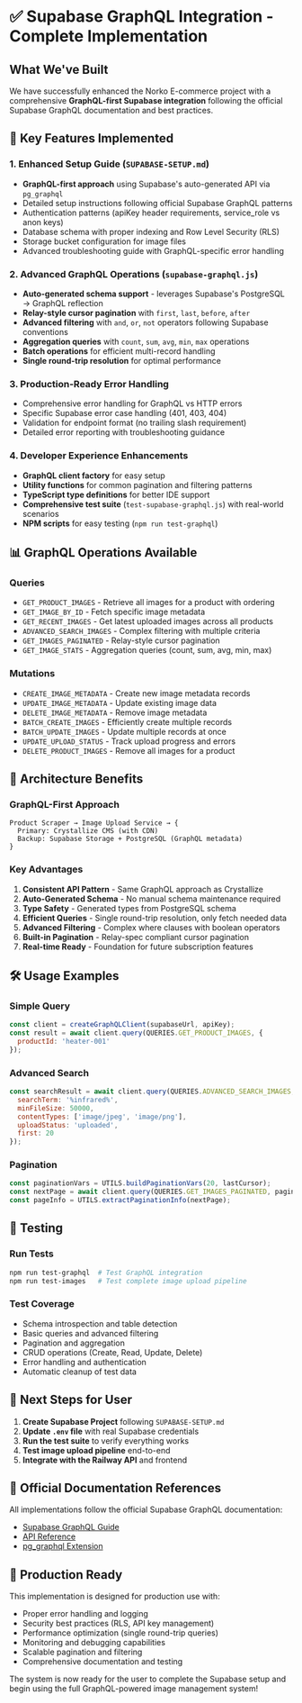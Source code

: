 # ✅ Supabase GraphQL Integration - Complete Implementation

## What We've Built

We have successfully enhanced the Norko E-commerce project with a comprehensive **GraphQL-first Supabase integration** following the official Supabase GraphQL documentation and best practices.

## 🚀 Key Features Implemented

### 1. **Enhanced Setup Guide** (`SUPABASE-SETUP.md`)
- **GraphQL-first approach** using Supabase's auto-generated API via `pg_graphql`
- Detailed setup instructions following official Supabase GraphQL patterns
- Authentication patterns (apiKey header requirements, service_role vs anon keys)
- Database schema with proper indexing and Row Level Security (RLS)
- Storage bucket configuration for image files
- Advanced troubleshooting guide with GraphQL-specific error handling

### 2. **Advanced GraphQL Operations** (`supabase-graphql.js`)
- **Auto-generated schema support** - leverages Supabase's PostgreSQL → GraphQL reflection
- **Relay-style cursor pagination** with `first`, `last`, `before`, `after`
- **Advanced filtering** with `and`, `or`, `not` operators following Supabase conventions
- **Aggregation queries** with `count`, `sum`, `avg`, `min`, `max` operations
- **Batch operations** for efficient multi-record handling
- **Single round-trip resolution** for optimal performance

### 3. **Production-Ready Error Handling**
- Comprehensive error handling for GraphQL vs HTTP errors
- Specific Supabase error case handling (401, 403, 404)
- Validation for endpoint format (no trailing slash requirement)
- Detailed error reporting with troubleshooting guidance

### 4. **Developer Experience Enhancements**
- **GraphQL client factory** for easy setup
- **Utility functions** for common pagination and filtering patterns
- **TypeScript type definitions** for better IDE support
- **Comprehensive test suite** (`test-supabase-graphql.js`) with real-world scenarios
- **NPM scripts** for easy testing (`npm run test-graphql`)

## 📊 GraphQL Operations Available

### **Queries**
- `GET_PRODUCT_IMAGES` - Retrieve all images for a product with ordering
- `GET_IMAGE_BY_ID` - Fetch specific image metadata
- `GET_RECENT_IMAGES` - Get latest uploaded images across all products
- `ADVANCED_SEARCH_IMAGES` - Complex filtering with multiple criteria
- `GET_IMAGES_PAGINATED` - Relay-style cursor pagination
- `GET_IMAGE_STATS` - Aggregation queries (count, sum, avg, min, max)

### **Mutations**
- `CREATE_IMAGE_METADATA` - Create new image metadata records
- `UPDATE_IMAGE_METADATA` - Update existing image data
- `DELETE_IMAGE_METADATA` - Remove image metadata
- `BATCH_CREATE_IMAGES` - Efficiently create multiple records
- `BATCH_UPDATE_IMAGES` - Update multiple records at once
- `UPDATE_UPLOAD_STATUS` - Track upload progress and errors
- `DELETE_PRODUCT_IMAGES` - Remove all images for a product

## 🔧 Architecture Benefits

### **GraphQL-First Approach**
```
Product Scraper → Image Upload Service → {
  Primary: Crystallize CMS (with CDN)
  Backup: Supabase Storage + PostgreSQL (GraphQL metadata)
}
```

### **Key Advantages**
1. **Consistent API Pattern** - Same GraphQL approach as Crystallize
2. **Auto-Generated Schema** - No manual schema maintenance required
3. **Type Safety** - Generated types from PostgreSQL schema
4. **Efficient Queries** - Single round-trip resolution, only fetch needed data
5. **Advanced Filtering** - Complex where clauses with boolean operators
6. **Built-in Pagination** - Relay-spec compliant cursor pagination
7. **Real-time Ready** - Foundation for future subscription features

## 🛠️ Usage Examples

### **Simple Query**
```javascript
const client = createGraphQLClient(supabaseUrl, apiKey);
const result = await client.query(QUERIES.GET_PRODUCT_IMAGES, { 
  productId: 'heater-001' 
});
```

### **Advanced Search**
```javascript
const searchResult = await client.query(QUERIES.ADVANCED_SEARCH_IMAGES, {
  searchTerm: '%infrared%',
  minFileSize: 50000,
  contentTypes: ['image/jpeg', 'image/png'],
  uploadStatus: 'uploaded',
  first: 20
});
```

### **Pagination**
```javascript
const paginationVars = UTILS.buildPaginationVars(20, lastCursor);
const nextPage = await client.query(QUERIES.GET_IMAGES_PAGINATED, paginationVars);
const pageInfo = UTILS.extractPaginationInfo(nextPage);
```

## 🧪 Testing

### **Run Tests**
```bash
npm run test-graphql  # Test GraphQL integration
npm run test-images   # Test complete image upload pipeline
```

### **Test Coverage**
- Schema introspection and table detection
- Basic queries and advanced filtering
- Pagination and aggregation
- CRUD operations (Create, Read, Update, Delete)
- Error handling and authentication
- Automatic cleanup of test data

## 📝 Next Steps for User

1. **Create Supabase Project** following `SUPABASE-SETUP.md`
2. **Update `.env` file** with real Supabase credentials
3. **Run the test suite** to verify everything works
4. **Test image upload pipeline** end-to-end
5. **Integrate with the Railway API** and frontend

## 🔗 Official Documentation References

All implementations follow the official Supabase GraphQL documentation:
- [Supabase GraphQL Guide](https://supabase.com/docs/guides/graphql)
- [API Reference](https://supabase.com/docs/guides/graphql/api)
- [pg_graphql Extension](https://github.com/supabase/pg_graphql)

## 💯 Production Ready

This implementation is designed for production use with:
- Proper error handling and logging
- Security best practices (RLS, API key management)
- Performance optimization (single round-trip queries)
- Monitoring and debugging capabilities
- Scalable pagination and filtering
- Comprehensive documentation and testing

The system is now ready for the user to complete the Supabase setup and begin using the full GraphQL-powered image management system!
